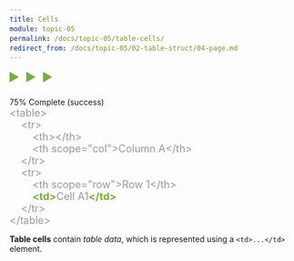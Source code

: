 ```yaml
---
title: Cells
module: topic-05
permalink: /docs/topic-05/table-cells/
redirect_from: /docs/topic-05/02-table-struct/04-page.md
---
```


<style>
  .indent-sm {
    margin-left: 20px;
    display: block;
  }
  .indent-lg {
    margin-left: 40px;
    display: block;
  }
</style>

<img src="./../../../img/arrow-divider.svg" style="width: 75px; border: none; margin: 0px 0 20px 0" />


<div class="panel panel-success">
  <div class="progress" style="margin-bottom: 0; border-bottom-left-radius: 0; border-bottom-right-radius: 0;">
    <div class="progress-bar progress-bar-success progress-bar-striped" role="progressbar" aria-valuenow="75" aria-valuemin="0" aria-valuemax="100" style="width: 75%">
      <span class="sr-only">75% Complete (success)</span>
    </div>
  </div>
  <div class="panel-body" style="font-size: large; margin: 0;">
      <span style="color: #999">&lt;table&gt;</span>
      <span style="color: #999">
          <span class="indent-sm">&lt;tr&gt;</span>
            <span class="indent-lg">&lt;th&gt;&lt;/th&gt;</span>
            <span class="indent-lg">&lt;th scope="col"&gt;Column A&lt;/th&gt;</span>
          <span class="indent-sm">&lt;/tr&gt;</span>
          <span class="indent-sm">&lt;tr&gt;</span>
            <span class="indent-lg">&lt;th scope="row"&gt;Row 1&lt;/th&gt;</span>
            <span class="indent-lg"><span style="color: #79AF33; font-weight: bold;">&lt;td&gt;</span>Cell A1<span style="color: #79AF33; font-weight: bold;">&lt;/td&gt;</span></span>
          <span class="indent-sm">&lt;/tr&gt;</span>
      </span>
      <span style="color: #999">&lt;/table&gt;</span>
  </div>
</div>


**Table cells** contain _table data_, which is represented using a `<td>...</td>` element.
